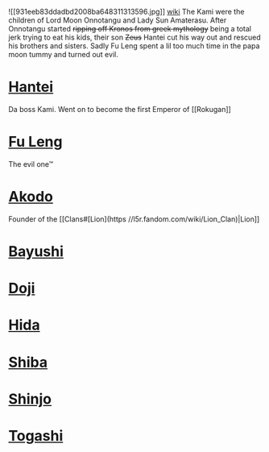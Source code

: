 ![[931eeb83ddadbd2008ba648311313596.jpg]]
[wiki](https://l5r.fandom.com/wiki/Kami_(clan_founders))
The Kami were the children of Lord Moon Onnotangu and Lady Sun Amaterasu. After Onnotangu started ~~ripping off Kronos from greek mythology~~ being a total jerk trying to eat his kids, their son ~~Zeus~~ Hantei cut his way out and rescued his brothers and sisters. Sadly Fu Leng spent a lil too much time in the papa moon tummy and turned out evil.

# [Hantei](https://l5r.fandom.com/wiki/Hantei)
Da boss Kami. Went on to become the first Emperor of [[Rokugan]]
# [Fu Leng](https://l5r.fandom.com/wiki/Fu_Leng)
The evil one™
# [Akodo](https://l5r.fandom.com/wiki/Akodo)
Founder of the [[Clans#[Lion](https //l5r.fandom.com/wiki/Lion_Clan)|Lion]]
# [Bayushi](https://l5r.fandom.com/wiki/Bayushi)
# [Doji](https://l5r.fandom.com/wiki/Doji)
# [Hida](https://l5r.fandom.com/wiki/Hida)
# [Shiba](https://l5r.fandom.com/wiki/Shiba)
# [Shinjo](https://l5r.fandom.com/wiki/Shinjo)
# [Togashi](https://l5r.fandom.com/wiki/Togashi)


